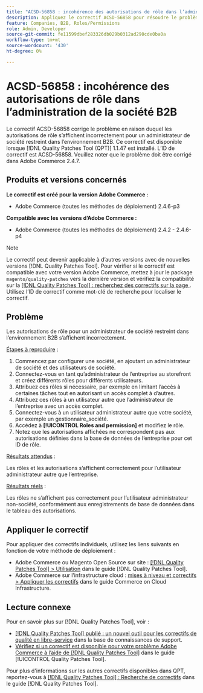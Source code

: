 ```yaml
---
title: "ACSD-56858 : incohérence des autorisations de rôle dans l’administration de la société B2B"
description: Appliquez le correctif ACSD-56858 pour résoudre le problème Adobe Commerce en raison duquel les autorisations de rôle s’affichent incorrectement pour un administrateur de société restreint dans l’environnement B2B.
feature: Companies, B2B, Roles/Permissions
role: Admin, Developer
source-git-commit: fe11599dbef283326db029b0312ad290cde0ba0a
workflow-type: tm+mt
source-wordcount: '430'
ht-degree: 0%

---
```


# ACSD-56858 : incohérence des autorisations de rôle dans l’administration de la société B2B

Le correctif ACSD-56858 corrige le problème en raison duquel les autorisations de rôle s’affichent incorrectement pour un administrateur de société restreint dans l’environnement B2B. Ce correctif est disponible lorsque [!DNL Quality Patches Tool (QPT)] 1.1.47 est installé. L’ID de correctif est ACSD-56858. Veuillez noter que le problème doit être corrigé dans Adobe Commerce 2.4.7.

## Produits et versions concernés

**Le correctif est créé pour la version Adobe Commerce :**

* Adobe Commerce (toutes les méthodes de déploiement) 2.4.6-p3

**Compatible avec les versions d’Adobe Commerce :**

* Adobe Commerce (toutes les méthodes de déploiement) 2.4.2 - 2.4.6-p4

>[!NOTE]
>
>Le correctif peut devenir applicable à d’autres versions avec de nouvelles versions [!DNL Quality Patches Tool]. Pour vérifier si le correctif est compatible avec votre version Adobe Commerce, mettez à jour le package `magento/quality-patches` vers la dernière version et vérifiez la compatibilité sur la [[!DNL Quality Patches Tool] : recherchez des correctifs sur la page ](https://experienceleague.adobe.com/tools/commerce-quality-patches/index.html). Utilisez l’ID de correctif comme mot-clé de recherche pour localiser le correctif.

## Problème

Les autorisations de rôle pour un administrateur de société restreint dans l’environnement B2B s’affichent incorrectement.

<u>Étapes à reproduire</u> :

1. Commencez par configurer une société, en ajoutant un administrateur de société et des utilisateurs de société.
1. Connectez-vous en tant qu’administrateur de l’entreprise au storefront et créez différents rôles pour différents utilisateurs.
1. Attribuez ces rôles si nécessaire, par exemple en limitant l’accès à certaines tâches tout en autorisant un accès complet à d’autres.
1. Attribuez ces rôles à un utilisateur autre que l’administrateur de l’entreprise avec un accès complet.
1. Connectez-vous à un utilisateur administrateur autre que votre société, par exemple un gestionnaire_société.
1. Accédez à **[!UICONTROL Roles and permission]** et modifiez le rôle.
1. Notez que les autorisations affichées ne correspondent pas aux autorisations définies dans la base de données de l’entreprise pour cet ID de rôle.

<u>Résultats attendus</u> :

Les rôles et les autorisations s’affichent correctement pour l’utilisateur administrateur autre que l’entreprise.

<u>Résultats réels</u> :

Les rôles ne s’affichent pas correctement pour l’utilisateur administrateur non-société, conformément aux enregistrements de base de données dans le tableau des autorisations.

## Appliquer le correctif

Pour appliquer des correctifs individuels, utilisez les liens suivants en fonction de votre méthode de déploiement :

* Adobe Commerce ou Magento Open Source sur site : [[!DNL Quality Patches Tool] > Utilisation](/help/tools/quality-patches-tool/usage.md) dans le guide [!DNL Quality Patches Tool].
* Adobe Commerce sur l’infrastructure cloud : [mises à niveau et correctifs > Appliquer les correctifs](https://experienceleague.adobe.com/docs/commerce-cloud-service/user-guide/develop/upgrade/apply-patches.html) dans le guide Commerce on Cloud Infrastructure.

## Lecture connexe

Pour en savoir plus sur [!DNL Quality Patches Tool], voir :

* [[!DNL Quality Patches Tool] publié : un nouvel outil pour les correctifs de qualité en libre-service](https://experienceleague.adobe.com/en/docs/commerce-knowledge-base/kb/announcements/commerce-announcements/magento-quality-patches-released-new-tool-to-self-serve-quality-patches) dans la base de connaissances de support.
* [Vérifiez si un correctif est disponible pour votre problème Adobe Commerce à l’aide de  [!DNL Quality Patches Tool]](/help/tools/quality-patches-tool/patches-available-in-qpt/check-patch-for-magento-issue-with-magento-quality-patches.md) dans le guide [!UICONTROL Quality Patches Tool].


Pour plus d&#39;informations sur les autres correctifs disponibles dans QPT, reportez-vous à [[!DNL Quality Patches Tool] : Recherche de correctifs](https://experienceleague.adobe.com/tools/commerce-quality-patches/index.html) dans le guide [!DNL Quality Patches Tool].
